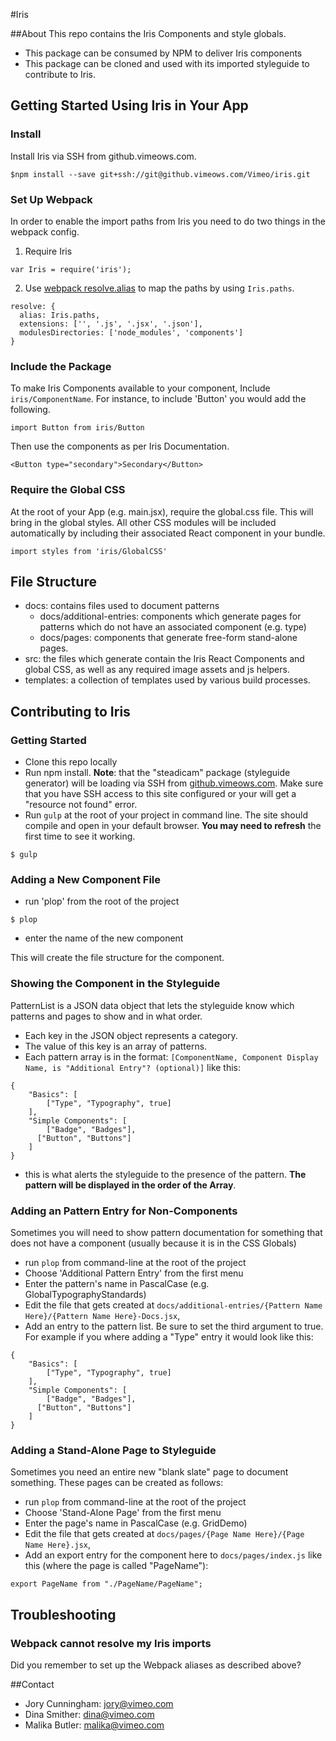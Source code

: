#Iris

##About
This repo contains the Iris Components and style globals.

* This package can be consumed by NPM to deliver Iris components
* This package can be cloned and used with its imported styleguide to contribute to Iris.

## Getting Started Using Iris in Your App

### Install
Install Iris via SSH from github.vimeows.com.

```
$npm install --save git+ssh://git@github.vimeows.com/Vimeo/iris.git
```

### Set Up Webpack
In order to enable the import paths from Iris you need to do two things in the webpack config.

1) Require Iris
```
var Iris = require('iris');
```

2) Use [webpack resolve.alias](http://webpack.github.io/docs/configuration.html#resolve-alias) to map the paths by using `Iris.paths`.

```
resolve: {
  alias: Iris.paths,
  extensions: ['', '.js', '.jsx', '.json'],
  modulesDirectories: ['node_modules', 'components']
}
```
### Include the Package
To make Iris Components available to your component, Include `iris/ComponentName`. For instance, to include 'Button' you would add the following.
```
import Button from iris/Button
```

Then use the components as per Iris Documentation.

```
<Button type="secondary">Secondary</Button>
```

### Require the Global CSS
At the root of your App (e.g. main.jsx), require the global.css file. This will bring in the global styles. All other CSS modules will be included automatically by including their associated React component in your bundle.
```
import styles from 'iris/GlobalCSS'
```


## File Structure

* docs: contains files used to document patterns
  * docs/additional-entries: components which generate pages for patterns which do not have an associated component (e.g. type)
  * docs/pages: components that generate free-form stand-alone pages.
* src: the files which generate contain the Iris React Components and global CSS, as well as any required image assets and js helpers.
* templates: a collection of templates used by various build processes.


## Contributing to Iris
### Getting Started
* Clone this repo locally
* Run npm install. **Note**: that the "steadicam" package (styleguide generator) will be loading via SSH from [github.vimeows.com](https://github.vimeows.com/Vimeo/steadicam). Make sure that you have SSH access to this site configured or your will get a "resource not found" error.
* Run `gulp` at the root of your project in command line. The site should compile and open in your default browser. **You may need to refresh** the first time to see it working.

```
$ gulp
```
### Adding a New Component File

* run 'plop' from the root of the project
```
$ plop
```
* enter the name of the new component


This will create the file structure for the component.

### Showing the Component in the Styleguide
PatternList is a JSON data object that lets the styleguide know which patterns and pages to show and in what order.

* Each key in the JSON object represents a category.
* The value of this key is an array of patterns.
* Each pattern array is in the format: ```[ComponentName, Component Display Name, is "Additional Entry"? (optional)]``` like this:

```
{
	"Basics": [
		["Type", "Typography", true]
	],
	"Simple Components": [
		["Badge", "Badges"],
	  ["Button", "Buttons"]
	]
}
```

* this is what alerts the styleguide to the presence of the pattern. **The pattern will be displayed in the order of the Array**.

### Adding an Pattern Entry for Non-Components
Sometimes you will need to show pattern documentation for something that does not have a component (usually because it is in the CSS Globals)

* run `plop` from command-line at the root of the project
* Choose 'Additional Pattern Entry' from the first menu
* Enter the pattern's name in PascalCase (e.g. GlobalTypographyStandards)
* Edit the file that gets created at `docs/additional-entries/{Pattern Name Here}/{Pattern Name Here}-Docs.jsx`,
* Add an entry to the pattern list. Be sure to set the third argument to true. For example if you where adding a "Type" entry it would look like this:

```
{
	"Basics": [
		["Type", "Typography", true]
	],
	"Simple Components": [
		["Badge", "Badges"],
	  ["Button", "Buttons"]
	]
}
```

### Adding a Stand-Alone Page to Styleguide
Sometimes you need an entire new "blank slate" page to document something. These pages can be created as follows:

* run `plop` from command-line at the root of the project
* Choose 'Stand-Alone Page' from the first menu
* Enter the page's name in PascalCase (e.g. GridDemo)
* Edit the file that gets created at `docs/pages/{Page Name Here}/{Page Name Here}.jsx`,
* Add an export entry for the component here to `docs/pages/index.js` like this (where the page is called "PageName"):

```
export PageName from "./PageName/PageName";
```

## Troubleshooting

### Webpack cannot resolve my Iris imports
Did you remember to set up the Webpack aliases as described above?

##Contact
* Jory Cunningham: jory@vimeo.com
* Dina Smither: dina@vimeo.com
* Malika Butler: malika@vimeo.com
